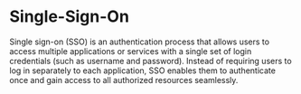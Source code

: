 # Single-Sign-On
Single sign-on (SSO) is an authentication process that allows users to access multiple applications or services with a single set of login credentials (such as username and password). Instead of requiring users to log in separately to each application, SSO enables them to authenticate once and gain access to all authorized resources seamlessly.
